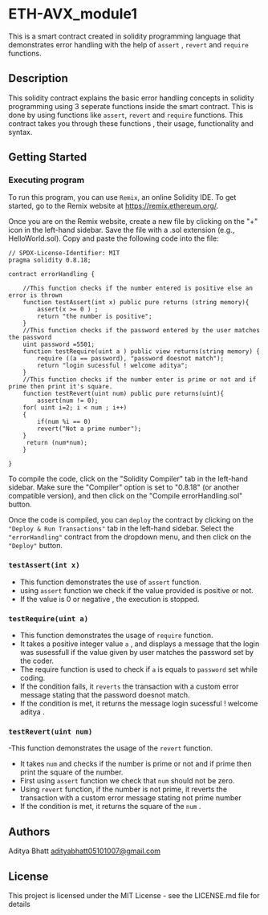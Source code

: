 # ETH-AVX_module1
This is a smart contract created in solidity programming language that demonstrates error handling with the help of `assert` , `revert` and `require` functions.

## Description
This solidity contract explains the basic error handling concepts in solidity programming using 3 seperate functions inside the smart contract.
This is done by using functions like `assert`, `revert` and `require` functions.
This contract takes you through these functions , their usage, functionality and syntax.

## Getting Started

### Executing program
To run this program, you can use `Remix`, an online Solidity IDE. To get started, go to the Remix website at https://remix.ethereum.org/.

Once you are on the Remix website, create a new file by clicking on the "+" icon in the left-hand sidebar. Save the file with a .sol extension (e.g., HelloWorld.sol). Copy and paste the following code into the file:

```
// SPDX-License-Identifier: MIT
pragma solidity 0.8.18;

contract errorHandling {

    //This function checks if the number entered is positive else an error is thrown
    function testAssert(int x) public pure returns (string memory){
        assert(x >= 0 ) ;
        return "the number is positive";
    }
    //This function checks if the password entered by the user matches the password 
    uint password =5501;
    function testRequire(uint a ) public view returns(string memory) {
        require ((a == password), "password doesnot match");
        return "login sucessful ! welcome aditya";
    }
    //This function checks if the number enter is prime or not and if prime then print it's square.
    function testRevert(uint num) public pure returns(uint){
        assert(num != 0);
    for( uint i=2; i < num ; i++)
    {
        if(num %i == 0)
        revert("Not a prime number");
    }
     return (num*num);
    }
   
}
```
To compile the code, click on the "Solidity Compiler" tab in the left-hand sidebar. Make sure the "Compiler" option is set to "0.8.18" (or another compatible version), and then click on the "Compile errorHandling.sol" button.

Once the code is compiled, you can `deploy` the contract by clicking on the `"Deploy & Run Transactions"` tab in the left-hand sidebar. Select the `"errorHandling"` contract from the dropdown menu, and then click on the `"Deploy"` button.

### `testAssert(int x)`
- This function demonstrates the use of `assert` function.
- using `assert` function we check if the value provided is positive or not.
- If the value is 0 or negative , the execution is stopped.

### `testRequire(uint a)`
- This function demonstrates the usage of `require` function.
- It takes a positive integer value `a` , and displays a message that the login was susessfull if the value given by user matches the password set by the coder.
- The require function is used to check if `a` is equals to `password` set while coding.
- If the condition fails, it `reverts` the transaction with a custom error message stating that the password doesnot match.
- If the condition is met, it returns the message login sucessful ! welcome aditya .

### `testRevert(uint num)`
-This function demonstrates the usage of the `revert` function.
- It takes `num` and checks if the number is prime or not and if prime then print the square of the number.
- First using `assert` function we check that `num` should not be zero.
- Using `revert` function, if the number is not prime, it reverts the transaction with a custom error message stating not prime number
- If the condition is met, it returns the square of the `num` .


## Authors

Aditya Bhatt
adityabhatt05101007@gmail.com

## License

This project is licensed under the MIT License - see the LICENSE.md file for details
